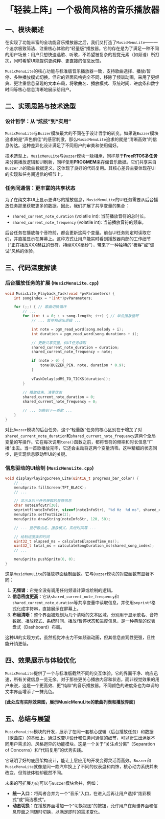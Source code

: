 # 「轻装上阵」一个极简风格的音乐播放器

## 一、模块概述

在实现了功能丰富的全功能音乐播放器之后，我们又打造了`MusicMenuLite`——一个追求极致简洁、注重核心体验的“轻量版”播放器。它的存在是为了满足一种不同的用户场景：用户只想快速选歌、听歌，不希望被复杂的视觉元素（如频谱）所打扰，同时希望UI能提供更纯粹、更直接的信息反馈。

`MusicMenuLite`的核心功能与标准版音乐播放器一致，支持歌曲选择、播放/暂停、多种播放模式切换。但它的界面风格完全不同，移除了频谱动画，采用了更经典、更注重信息呈现的文本布局，将歌曲名、播放模式、系统时间、进度条和数字时间等核心信息清晰地展示给用户。

## 二、实现思路与技术选型

### 设计哲学：从“炫技”到“实用”

`MusicMenuLite`与`Buzzer`模块最大的不同在于设计哲学的转变。如果说`Buzzer`模块追求的是“声色俱佳”的感官刺激，那么`MusicMenuLite`追求的就是“清晰高效”的信息传达。这种差异化设计满足了不同用户的审美和使用偏好。

技术选型上，`MusicMenuLite`与`Buzzer`模块一脉相承，同样基于**FreeRTOS多任务**来分离播放逻辑和UI刷新，同样使用**PROGMEM**来存储音乐数据。它们共享来自`Buzzer.h`的歌曲数据定义，这体现了良好的代码复用。其核心差异主要体现在UI的实现和任务间通信的细节上。

### 任务间通信：更丰富的共享状态

为了在纯文本UI上显示更详尽的播放信息，`MusicMenuLite`的UI任务需要从后台播放任务那里获取更多的数据。因此，我们扩展了共享变量的集合：

-   `shared_current_note_duration` (volatile int): 当前播放音符的总时长。
-   `shared_current_note_frequency` (volatile int): 当前播放音符的频率。

后台任务在播放每个音符前，都会更新这两个变量。前台UI任务则定时读取它们，并直接显示在屏幕上。这种方式让用户能实时看到播放器内部的工作细节（“正在播放XXX赫兹的音符，持续XXX毫秒”），带来了一种独特的“极客”或“调试”风格的体验。

## 三、代码深度解读

### 后台播放任务的扩展 (`MusicMenuLite.cpp`)

```cpp
void MusicLite_Playback_Task(void *pvParameters) {
    int songIndex = *(int*)pvParameters;

    for (;;) { // 歌曲切换循环
        // ...
        for (int i = 0; i < song.length; i++) { // 单曲播放循环
            // ... 暂停和退出逻辑 ...

            int note = pgm_read_word(song.melody + i);
            int duration = pgm_read_word(song.durations + i);

            // 更新共享变量，供UI任务读取
            shared_current_note_duration = duration;
            shared_current_note_frequency = note;

            if (note > 0) {
                tone(BUZZER_PIN, note, duration * 0.9);
            }
            
            vTaskDelay(pdMS_TO_TICKS(duration));
        }
        
        // 播放结束，清零状态
        shared_current_note_duration = 0;
        shared_current_note_frequency = 0;

        // ... 切换到下一首歌 ...
    }
}
```

对比`Buzzer`模块的后台任务，这个“轻量版”任务的核心区别在于增加了对`shared_current_note_duration`和`shared_current_note_frequency`这两个全局变量的写操作。它在每次调用`tone()`函数之前，都将音符的频率和时长信息“广播”出去。当一首歌播放完毕，它还会主动将这两个变量清零。这种精细的状态同步，是实现信息驱动型UI的关键。

### 信息驱动的UI绘制 (`MusicMenuLite.cpp`)

```cpp
void displayPlayingScreen_Lite(uint16_t progress_bar_color) {
    // ...
    menuSprite.fillScreen(TFT_BLACK);
    // ...

    // 显示从后台任务获取的音符信息
    char noteInfoStr[30];
    snprintf(noteInfoStr, sizeof(noteInfoStr), "%d Hz  %d ms", shared_current_note_frequency, shared_current_note_duration);
    menuSprite.setTextSize(2);
    menuSprite.drawString(noteInfoStr, 120, 50);

    // ... 显示歌曲名、播放模式、系统时间等 ...

    // 绘制进度条和时间
    uint32_t elapsed_ms = calculateElapsedTime_ms();
    uint32_t total_ms = calculateSongDuration_ms(shared_song_index);
    // ...

    menuSprite.pushSprite(0, 0);
}
```

这是`MusicMenuLite`的播放界面绘制函数。它与`Buzzer`模块的对应函数有显著不同：
1.  **无频谱**：它完全没有调用任何频谱计算或绘制的逻辑。
2.  **信息密度更高**：它从`shared_current_note_frequency`和`shared_current_note_duration`等共享变量中读取信息，并使用`snprintf`格式化成字符串，直接展示在屏幕上。
3.  **布局清晰**：整个界面被规划为几个清晰的文本区域，分别用于显示歌名、音符数据、播放模式、系统时间、播放/暂停状态和进度信息，是一种典型的仪表盘式（Dashboard）布局。

这种UI的实现方式，虽然视觉冲击力不如频谱动画，但其信息直观性更强，且性能开销更低。

## 四、效果展示与体验优化

`MusicMenuLite`提供了一个与标准版截然不同的交互体验。它的界面干净、响应迅速，所有关键信息一览无余。对于那些更关心播放内容和状态，而非视觉效果的用户来说，这是一个更高效、更“纯粹”的音乐播放器。不同颜色的进度条也为单调的文本界面增添了一抹亮色。

**[此处应有实际效果图，展示MusicMenuLite的歌曲列表和播放界面]**

## 五、总结与展望

`MusicMenuLite`模块的开发，展示了在同一套核心逻辑（后台播放任务）和数据（歌曲库）的基础上，通过改变UI设计和任务间通信的细节，可以衍生出满足不同用户需求的、风格迥异的功能模块。这是一个关于“关注点分离”（Separation of Concerns）和“代码复用”的优秀实践。

它证明了好的底层架构设计，能让上层应用的开发变得灵活而高效。`Buzzer`和`MusicMenuLite`就像是同一款汽车换上了不同的仪表盘和内饰，核心动力系统并未改变，但驾驶体验却截然不同。

未来的可扩展方向可以与`Buzzer`模块合并，例如：
-   **统一入口**：将两者合并为一个“音乐”入口，在进入后再让用户选择“炫彩模式”或“简洁模式”。
-   **动态切换**：在播放界面增加一个“切换视图”的按钮，允许用户在频谱界面和信息界面之间随时切换，以满足即时的需求变化。
